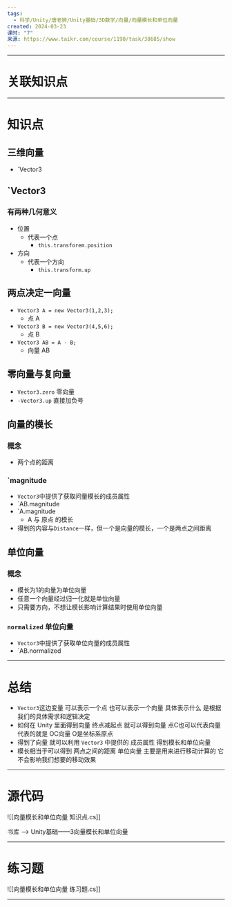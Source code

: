 ```yaml
---
tags:
  - 科学/Unity/唐老狮/Unity基础/3D数学/向量/向量模长和单位向量
created: 2024-03-23
课时: "7"
来源: https://www.taikr.com/course/1190/task/38685/show
---
```


---
# 关联知识点



---
# 知识点

## 三维向量

- `Vector3
## `Vector3

### 有两种几何意义

-  位置
	- 代表一个点
		- `this.transforem.position`
- 方向
	- 代表一个方向
		- `this.transform.up`
## 两点决定一向量

- `Vector3 A = new Vector3(1,2,3);`
	- 点 A
- `Vector3 B = new Vector3(4,5,6);`
	- 点 B
- `Vector3 AB = A - B;`
	- 向量 AB
## 零向量与复向量

- `Vector3.zero` 零向量
- `-Vector3.up` 直接加负号
## 向量的模长

### 概念

- 两个点的距离
### `magnitude

- `Vector3`中提供了获取问量模长的成员属性
- `AB.magnitude
- `A.magnitude
	- A 与 原点 的模长
- 得到的内容与`Distance`一样，但一个是向量的模长，一个是两点之间距离
## 单位向量

### 概念

- 模长为1的向量为单位向量
- 任意一个向量经过归一化就是单位向量
- 只需要方向，不想让模长影响计算结果时使用单位向量
### `normalized` 单位向量

- `Vector3`中提供了获取单位向量的成员属性
- `AB.normalized

---
# 总结

- `Vector3`这边变量 可以表示一个点 也可以表示一个向量 具体表示什么 是根据我们的具体需求和逻辑决定
- 如何在 Unity 里面得到向量 终点减起点 就可以得到向量 点C也可以代表向量 代表的就是 OC向量 O是坐标系原点
- 得到了向量 就可以利用 `Vector3` 中提供的 成员属性 得到模长和单位向量
- 模长相当于可以得到 两点之间的距离 单位向量 主要是用来进行移动计算的 它不会影响我们想要的移动效果

---
# 源代码

![[向量模长和单位向量 知识点.cs]]

书库 ——> Unity基础——3向量模长和单位向量

---
# 练习题

![[向量模长和单位向量 练习题.cs]]

---





